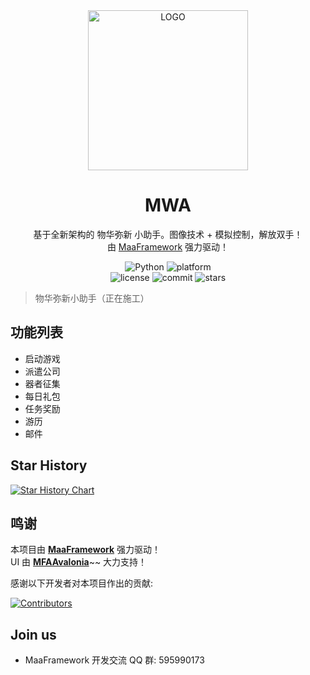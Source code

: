 <!-- markdownlint-disable MD033 MD041 -->
<div align="center">

<img alt="LOGO" src="https://raw.githubusercontent.com/YlovexLN/MWA/refs/heads/main/logo.ico" width="256" height="256" />

# MWA

基于全新架构的 物华弥新 小助手。图像技术 + 模拟控制，解放双手！  
由 [MaaFramework](https://github.com/MaaXYZ/MaaFramework) 强力驱动！

</div>

<p align="center">
  <img alt="Python" src="https://img.shields.io/badge/Python-3776AB?logo=python&logoColor=white">
  <img alt="platform" src="https://img.shields.io/badge/platform-Windows%20%7C%20Linux%20%7C%20macOS-blueviolet">
  <br>
  <img alt="license" src="https://img.shields.io/github/license/YlovexLN/MWA">
  <img alt="commit" src="https://img.shields.io/github/commit-activity/m/YlovexLN/MWA">
  <img alt="stars" src="https://img.shields.io/github/stars/YlovexLN/MWA?style=social">
</p>

<div align="center">

<!--

[English](./README_en.md) | [简体中文](./README.md)

-->

</div>

> 物华弥新小助手（正在施工）

## 功能列表

- 启动游戏
- 派遣公司
- 器者征集
- 每日礼包
- 任务奖励
- 游历
- 邮件

<!-- 这里是你的注释内容 

## 使用说明

- [新手上路](./docs/zh_cn/manual/新手上路.md)(**使用前必看**)
- [功能介绍](./docs/zh_cn/manual/功能介绍.md)
- [MaaPiCli使用说明](./docs/zh_cn/manual/MaaPiCli.md)
- [连接设置](./docs/zh_cn/manual/连接设置.md)
- [常见问题](./docs/zh_cn/manual/常见问题.md)
- [Mirror酱使用说明](./docs/zh_cn/manual/Mirror酱.md)

## 开发相关

- [开发前须知](./docs/zh_cn/develop/开发前须知.md)
- [项目结构](./docs/zh_cn/develop/项目结构.md)
- [interface.json编写](./docs/zh_cn/develop/interface.json编写.md)
- [Pipeline编写](./docs/zh_cn/develop/Pipeline编写.md)
- [Custom编写](./docs/zh_cn/develop/Custom编写.md)
- [项目重构](./docs/zh_cn/develop/项目重构.md)
- [外服适配](./docs/zh_cn/develop/外服适配.md)
- [文档编写](./docs/zh_cn/develop/文档编写.md)

更多文档请前往 [MaaFramework](https://github.com/MaaXYZ/MaaFramework) 主仓库查看
-->

## Star History

<a href="https://www.star-history.com/YlovxLN/MWA&Date">
 <picture>
   <source media="(prefers-color-scheme: dark)" srcset="https://api.star-history.com/svg?repos=YlovxLN/MWA&type=Date&theme=dark" />
   <source media="(prefers-color-scheme: light)" srcset="https://api.star-history.com/svg?repos=YlovxLN/MWA&type=Date" />
   <img alt="Star History Chart" src="https://api.star-history.com/svg?repos=YlovxLN/MWA&type=Date" />
 </picture>
</a>

## 鸣谢

本项目由 **[MaaFramework](https://github.com/MaaXYZ/MaaFramework)** 强力驱动！  
UI 由 **[MFAAvalonia](https://github.com/SweetSmellFox/MFAAvalonia)**~~ 大力支持！

感谢以下开发者对本项目作出的贡献:

[![Contributors](https://contrib.rocks/image?repo=YlovxLN/MWA&max=1000)](https://github.com/YlovxLN/MWA/graphs/contributors)

## Join us

- MaaFramework 开发交流 QQ 群: 595990173